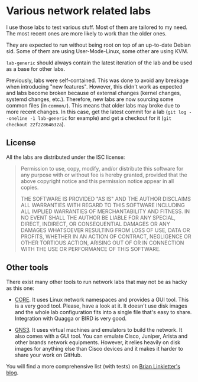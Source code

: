 Various network related labs
============================

I use those labs to test various stuff. Most of them are tailored to
my need. The most recent ones are more likely to work than the older
ones.

They are expected to run without being root on top of an up-to-date
Debian sid. Some of them are using User-Mode-Linux, some other are
using KVM.

`lab-generic` should always contain the latest iteration of the lab
and be used as a base for other labs.

Previously, labs were self-contained. This was done to avoid any
breakage when introducing "new features". However, this didn't work as
expected and labs become broken because of external changes (kernel
changes, systemd changes, etc.). Therefore, new labs are now sourcing
some common files (in `common/`). This means that older labs may broke
due to more recent changes. In this case, get the latest commit for a
lab (`git log --oneline -1 lab-generic` for example) and get a
checkout for it (`git checkout 22f22864632a`).

License
-------

All the labs are distributed under the ISC license:

> Permission to use, copy, modify, and/or distribute this software for any
> purpose with or without fee is hereby granted, provided that the above
> copyright notice and this permission notice appear in all copies.
>
> THE SOFTWARE IS PROVIDED "AS IS" AND THE AUTHOR DISCLAIMS ALL WARRANTIES
> WITH REGARD TO THIS SOFTWARE INCLUDING ALL IMPLIED WARRANTIES OF
> MERCHANTABILITY AND FITNESS. IN NO EVENT SHALL THE AUTHOR BE LIABLE FOR
> ANY SPECIAL, DIRECT, INDIRECT, OR CONSEQUENTIAL DAMAGES OR ANY DAMAGES
> WHATSOEVER RESULTING FROM LOSS OF USE, DATA OR PROFITS, WHETHER IN AN
> ACTION OF CONTRACT, NEGLIGENCE OR OTHER TORTIOUS ACTION, ARISING OUT OF
> OR IN CONNECTION WITH THE USE OR PERFORMANCE OF THIS SOFTWARE.

Other tools
-----------

There exist many other tools to run network labs that may not be as
hacky as this one:

 - [CORE](http://www.nrl.navy.mil/itd/ncs/products/core). It uses
   Linux network namespaces and provides a GUI tool. This is a very
   good tool. Please, have a look at it. It doesn't use disk images
   and the whole lab configuration fits into a single file that's easy
   to share. Integration with Quagga or BIRD is very good.

 - [GNS3](http://www.gns3.com/). It uses virtual machines and
   emulators to build the network. It also comes with a GUI tool. You
   can emulate Cisco, Juniper, Arista and other brands network
   equipments. However, it relies heavily on disk images for anything
   else than Cisco devices and it makes it harder to share your work
   on GitHub.

You will find a more comprehensive list (with tests) on [Brian Linkletter's blog](http://www.brianlinkletter.com/open-source-network-simulators/).
